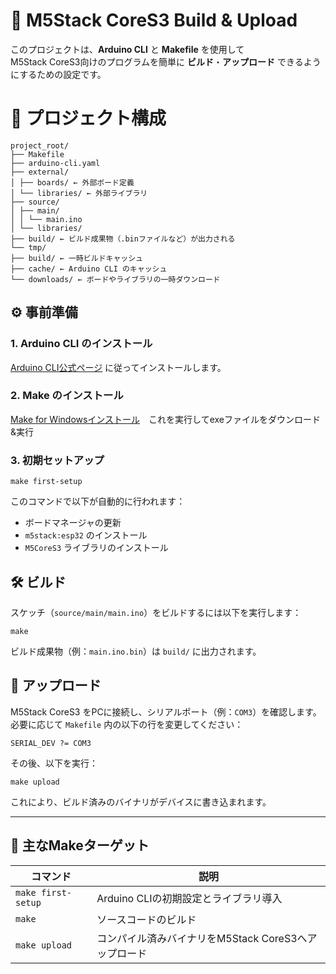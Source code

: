 # 🚀 M5Stack CoreS3 Build & Upload

このプロジェクトは、**Arduino CLI** と **Makefile** を使用して  
M5Stack CoreS3向けのプログラムを簡単に **ビルド**・**アップロード** できるようにするための設定です。

# 📁 プロジェクト構成
````
project_root/
├── Makefile
├── arduino-cli.yaml
├── external/
│ ├── boards/ ← 外部ボード定義
│ └── libraries/ ← 外部ライブラリ
├── source/
│ ├── main/
│ │ └── main.ino
│ └── libraries/
├── build/ ← ビルド成果物（.binファイルなど）が出力される
└── tmp/
├── build/ ← 一時ビルドキャッシュ
├── cache/ ← Arduino CLI のキャッシュ
└── downloads/ ← ボードやライブラリの一時ダウンロード
````

## ⚙️ 事前準備

### 1. Arduino CLI のインストール
[Arduino CLI公式ページ](https://arduino.github.io/arduino-cli/latest/installation/) に従ってインストールします。

### 2. Make のインストール
[Make for Windowsインストール](https://gnuwin32.sourceforge.net/downlinks/make.php)　これを実行してexeファイルをダウンロード&実行

### 3. 初期セットアップ
```
make first-setup
```
このコマンドで以下が自動的に行われます：

- ボードマネージャの更新  
- `m5stack:esp32` のインストール  
- `M5CoreS3` ライブラリのインストール  

## 🛠️ ビルド

スケッチ（`source/main/main.ino`）をビルドするには以下を実行します：
```
make
```
ビルド成果物（例：`main.ino.bin`）は `build/` に出力されます。

## 🔌 アップロード

M5Stack CoreS3 をPCに接続し、シリアルポート（例：`COM3`）を確認します。  
必要に応じて `Makefile` 内の以下の行を変更してください：
```
SERIAL_DEV ?= COM3
```
その後、以下を実行：
```
make upload
```
これにより、ビルド済みのバイナリがデバイスに書き込まれます。

---

## 📄 主なMakeターゲット

| コマンド | 説明 |
|-----------|------|
| `make first-setup` | Arduino CLIの初期設定とライブラリ導入 |
| `make` | ソースコードのビルド |
| `make upload` | コンパイル済みバイナリをM5Stack CoreS3へアップロード |